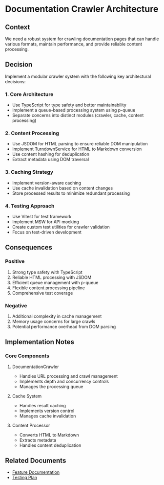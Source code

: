 # Documentation Crawler Architecture

## Context
We need a robust system for crawling documentation pages that can handle various formats, maintain performance, and provide reliable content processing.

## Decision
Implement a modular crawler system with the following key architectural decisions:

### 1. Core Architecture
- Use TypeScript for type safety and better maintainability
- Implement a queue-based processing system using p-queue
- Separate concerns into distinct modules (crawler, cache, content processing)

### 2. Content Processing
- Use JSDOM for HTML parsing to ensure reliable DOM manipulation
- Implement TurndownService for HTML to Markdown conversion
- Use content hashing for deduplication
- Extract metadata using DOM traversal

### 3. Caching Strategy
- Implement version-aware caching
- Use cache invalidation based on content changes
- Store processed results to minimize redundant processing

### 4. Testing Approach
- Use Vitest for test framework
- Implement MSW for API mocking
- Create custom test utilities for crawler validation
- Focus on test-driven development

## Consequences

### Positive
1. Strong type safety with TypeScript
2. Reliable HTML processing with JSDOM
3. Efficient queue management with p-queue
4. Flexible content processing pipeline
5. Comprehensive test coverage

### Negative
1. Additional complexity in cache management
2. Memory usage concerns for large crawls
3. Potential performance overhead from DOM parsing

## Implementation Notes

### Core Components
1. DocumentationCrawler
   - Handles URL processing and crawl management
   - Implements depth and concurrency controls
   - Manages the processing queue

2. Cache System
   - Handles result caching
   - Implements version control
   - Manages cache invalidation

3. Content Processor
   - Converts HTML to Markdown
   - Extracts metadata
   - Handles content deduplication

## Related Documents
- [Feature Documentation](../features/crawler.md)
- [Testing Plan](./test-plan.md) 